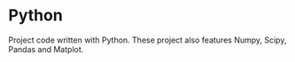 # Python
Project code written with Python. These project also features Numpy, Scipy, Pandas and Matplot. 
